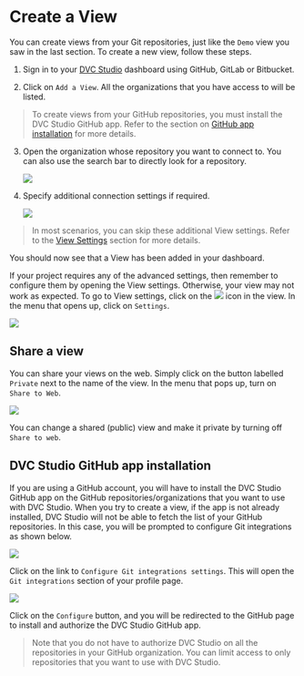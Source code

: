 # Create a View

You can create views from your Git repositories, just like the `Demo` view you
saw in the last section. To create a new view, follow these steps.

1. Sign in to your [DVC Studio](https://studio.iterative.ai/) dashboard using
   GitHub, GitLab or Bitbucket.

2. Click on `Add a View`. All the organizations that you have access to will be
   listed.

> To create views from your GitHub repositories, you must install the DVC Studio
> GitHub app. Refer to the section on
> [GitHub app installation](#dvc-studio-github-app-installation) for more
> details.

3. Open the organization whose repository you want to connect to. You can also
   use the search bar to directly look for a repository.

   ![](https://static.iterative.ai/img/studio/select_repo_v2.png)

4. Specify additional connection settings if required.

   ![](https://static.iterative.ai/img/studio/view_settings_v2.png)

> In most scenarios, you can skip these additional View settings. Refer to the
> [View Settings](/doc/studio/view-settings) section for more details.

You should now see that a View has been added in your dashboard.

If your project requires any of the advanced settings, then remember to
configure them by opening the View settings. Otherwise, your view may not work
as expected. To go to View settings, click on the
![](https://static.iterative.ai/img/studio/view_open_settings_icon_v2.png) icon
in the view. In the menu that opens up, click on `Settings`.

![](https://static.iterative.ai/img/studio/view_open_settings_v2.png)

## Share a view

You can share your views on the web. Simply click on the button labelled
`Private` next to the name of the view. In the menu that pops up, turn on
`Share to Web`.

![](https://static.iterative.ai/img/studio/view_share_v2.png)

You can change a shared (public) view and make it private by turning off
`Share to web`.

## DVC Studio GitHub app installation

If you are using a GitHub account, you will have to install the DVC Studio
GitHub app on the GitHub repositories/organizations that you want to use with
DVC Studio. When you try to create a view, if the app is not already installed,
DVC Studio will not be able to fetch the list of your GitHub repositories. In
this case, you will be prompted to configure Git integrations as shown below.

![](https://static.iterative.ai/img/studio/configure_git_integrations.png)

Click on the link to `Configure Git integrations settings`. This will open the
`Git integrations` section of your profile page.

![](https://static.iterative.ai/img/studio/configure_github.png)

Click on the `Configure` button, and you will be redirected to the GitHub page
to install and authorize the DVC Studio GitHub app.

> Note that you do not have to authorize DVC Studio on all the repositories in
> your GitHub organization. You can limit access to only repositories that you
> want to use with DVC Studio.
